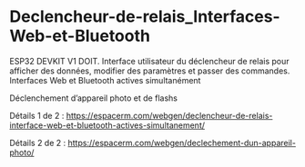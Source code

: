 # Declencheur-de-relais_Interfaces-Web-et-Bluetooth
ESP32 DEVKIT V1 DOIT. Interface utilisateur du déclencheur de relais pour afficher des données, modifier des paramètres et passer des commandes. 
Interfaces Web et Bluetooth actives simultanément

Déclenchement d’appareil photo et de flashs

Détails 1 de 2 : https://espacerm.com/webgen/declencheur-de-relais-interface-web-et-bluetooth-actives-simultanement/

Détails 2 de 2 : https://espacerm.com/webgen/declechement-dun-appareil-photo/
